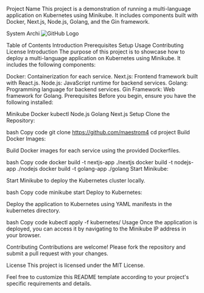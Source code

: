 Project Name
This project is a demonstration of running a multi-language application on Kubernetes using Minikube. It includes components built with Docker, Next.js, Node.js, Golang, and the Gin framework.

System Archi
![GitHub Logo]([https://github.com/username/repository/raw/main/image.png](https://github.com/maestrom4/Bundy-management-microservice/blob/develop/bundyRevamp.jpg))


Table of Contents
Introduction
Prerequisites
Setup
Usage
Contributing
License
Introduction
The purpose of this project is to showcase how to deploy a multi-language application on Kubernetes using Minikube. It includes the following components:

Docker: Containerization for each service.
Next.js: Frontend framework built with React.js.
Node.js: JavaScript runtime for backend services.
Golang: Programming language for backend services.
Gin Framework: Web framework for Golang.
Prerequisites
Before you begin, ensure you have the following installed:

Minikube
Docker
kubectl
Node.js
Golang
Next.js
Setup
Clone the Repository:

bash
Copy code
git clone https://github.com/maestrom4
cd project
Build Docker Images:

Build Docker images for each service using the provided Dockerfiles.

bash
Copy code
docker build -t nextjs-app ./nextjs
docker build -t nodejs-app ./nodejs
docker build -t golang-app ./golang
Start Minikube:

Start Minikube to deploy the Kubernetes cluster locally.

bash
Copy code
minikube start
Deploy to Kubernetes:

Deploy the application to Kubernetes using YAML manifests in the kubernetes directory.

bash
Copy code
kubectl apply -f kubernetes/
Usage
Once the application is deployed, you can access it by navigating to the Minikube IP address in your browser.

Contributing
Contributions are welcome! Please fork the repository and submit a pull request with your changes.

License
This project is licensed under the MIT License.

Feel free to customize this README template according to your project's specific requirements and details.
